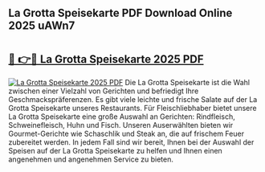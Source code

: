 ## La Grotta Speisekarte PDF Download Online 2025 uAWn7

# <h2><a href="http://gcb31qu.nevu.top/?p=La+Grotta+Speisekarte">🔗 👉🔴 La Grotta Speisekarte 2025 PDF</a></h2>

[![La Grotta Speisekarte 2025 PDF](https://i.imgur.com/dBaPXMq.png)](http://gcb31qu.nevu.top/?p=La+Grotta+Speisekarte)
Die La Grotta Speisekarte ist die Wahl zwischen einer Vielzahl von Gerichten und befriedigt Ihre Geschmackspräferenzen. Es gibt viele leichte und frische Salate auf der La Grotta Speisekarte unseres Restaurants. Für Fleischliebhaber bietet unsere La Grotta Speisekarte eine große Auswahl an Gerichten: Rindfleisch, Schweinefleisch, Huhn und Fisch. Unseren Auserwählten bieten wir Gourmet-Gerichte wie Schaschlik und Steak an, die auf frischem Feuer zubereitet werden. In jedem Fall sind wir bereit, Ihnen bei der Auswahl der Speisen auf der La Grotta Speisekarte zu helfen und Ihnen einen angenehmen und angenehmen Service zu bieten.
